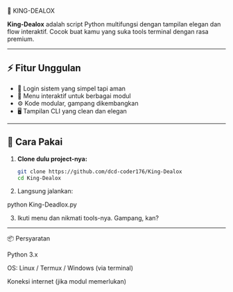 👑 KING-DEALOX

**King-Dealox** adalah script Python multifungsi dengan tampilan elegan dan flow interaktif. Cocok buat kamu yang suka tools terminal dengan rasa premium.

---

## ⚡ Fitur Unggulan

- 🔐 Login sistem yang simpel tapi aman
- 🧠 Menu interaktif untuk berbagai modul
- ⚙️ Kode modular, gampang dikembangkan
- 🖥️ Tampilan CLI yang clean dan elegan

---

## 🚀 Cara Pakai

1. **Clone dulu project-nya:**

   ```bash
   git clone https://github.com/dcd-coder176/King-Dealox
   cd King-Dealox

2. Langsung jalankan:

python King-Deadlox.py


3. Ikuti menu dan nikmati tools-nya.
Gampang, kan?




---

📦 Persyaratan

Python 3.x

OS: Linux / Termux / Windows (via terminal)

Koneksi internet (jika modul memerlukan)
